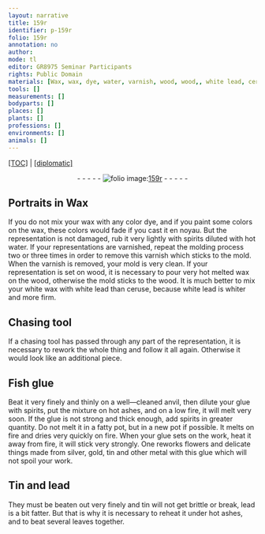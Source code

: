 ```yaml
---
layout: narrative
title: 159r
identifier: p-159r
folio: 159r
annotation: no
author:
mode: tl
editor: GR8975 Seminar Participants
rights: Public Domain
materials: [Wax, wax, dye, water, varnish, wood, wood,, white lead, ceruse, Fish glue, glue, spirits, ashes, pot, silver, gold, tin, metal, Tin, lead]
tools: []
measurements: []
bodyparts: []
places: []
plants: []
professions: []
environments: []
animals: []
---
```


<p><a href="{{ site.baseurl }}/translation/">[TOC]</a> | <a href="{{ site.baseurl }}/texts/p-159r_tc/">[diplomatic]</a></p><div class="folio" align="center">- - - - - <a href="http://gallica.bnf.fr/ark:/12148/btv1b10500001g/f323.item.r=" target="_blank"><img src="https://cu-mkp.github.io/2017-workshop-edition/assets/photo-icon.png" alt="folio image: " style="display:inline-block; margin-bottom:-3px;"/>159r</a> - - - - - </div>  
  

##  Portraits in <span class="m">Wax</span>

 
 If you do not mix your <span class="m">wax</span> with any color <span class="m">dye</span>, and if you paint some colors on the <span class="m">wax</span>, these colors would fade if you cast it en noyau. But the representation is not damaged, rub it very lightly with spirits diluted with hot <span class="m">water</span>. If your representations are varnished, repeat the molding process two or three times in order to remove this <span class="m">varnish</span> which sticks to the mold. When the <span class="m">varnish</span> is removed, your mold is very clean. If your representation is set on <span class="m">wood</span>, it is necessary to pour very hot melted <span class="m">wax</span> on the <span class="m">wood,</span> otherwise the mold sticks to the <span class="m">wood</span>. It is much better to mix your white <span class="m">wax</span> with <span class="m">white lead</span> than <span class="m">ceruse</span>, because <span class="m">white lead</span> is whiter and more firm.
 
 
  

##  Chasing tool

 
 If a chasing tool has passed through any part of the representation, it is necessary to rework the whole thing and follow it all again. Otherwise it would look like an additional piece.
 
 
  

##  <span class="m">Fish glue</span>

 
 Beat it very finely and thinly on a well—cleaned anvil, then dilute your <span class="m">glue</span> with <span class="m">spirits</span>, put the mixture on hot <span class="m">ashes</span>, and on a low fire, it will melt very soon. If the <span class="m">glue</span> is not strong and thick enough, add <span class="m">spirits</span> in greater quantity. Do not melt it in a fatty <span class="m">pot</span>, but in a new <span class="m">pot</span> if possible. It melts on fire and dries very quickly on fire. When your <span class="m">glue</span> sets on the work, heat it away from fire, it will stick very strongly. One reworks flowers and delicate things made from <span class="m">silver</span>, <span class="m">gold</span>, <span class="m">tin</span> and other <span class="m">metal</span> with this <span class="m">glue</span> which will not spoil your work.
 
 
  

##  <span class="m">Tin</span> and <span class="m">lead</span>

 
 They must be beaten out very finely and <span class="m">tin</span> will not get brittle or break, <span class="m">lead</span> is a bit fatter. But that is why it is necessary to reheat it under hot ashes, and to beat several leaves together.
 
